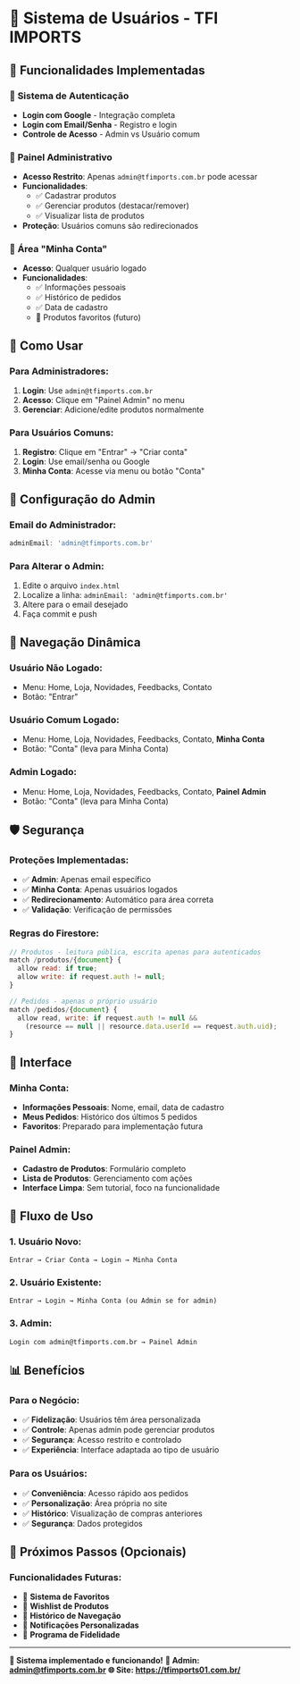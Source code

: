 # 👥 Sistema de Usuários - TFI IMPORTS

## 🎯 **Funcionalidades Implementadas**

### 🔐 **Sistema de Autenticação**
- **Login com Google** - Integração completa
- **Login com Email/Senha** - Registro e login
- **Controle de Acesso** - Admin vs Usuário comum

### 👑 **Painel Administrativo**
- **Acesso Restrito**: Apenas `admin@tfimports.com.br` pode acessar
- **Funcionalidades**:
  - ✅ Cadastrar produtos
  - ✅ Gerenciar produtos (destacar/remover)
  - ✅ Visualizar lista de produtos
- **Proteção**: Usuários comuns são redirecionados

### 👤 **Área "Minha Conta"**
- **Acesso**: Qualquer usuário logado
- **Funcionalidades**:
  - ✅ Informações pessoais
  - ✅ Histórico de pedidos
  - ✅ Data de cadastro
  - 🔄 Produtos favoritos (futuro)

## 🚀 **Como Usar**

### **Para Administradores:**
1. **Login**: Use `admin@tfimports.com.br`
2. **Acesso**: Clique em "Painel Admin" no menu
3. **Gerenciar**: Adicione/edite produtos normalmente

### **Para Usuários Comuns:**
1. **Registro**: Clique em "Entrar" → "Criar conta"
2. **Login**: Use email/senha ou Google
3. **Minha Conta**: Acesse via menu ou botão "Conta"

## 🔧 **Configuração do Admin**

### **Email do Administrador:**
```javascript
adminEmail: 'admin@tfimports.com.br'
```

### **Para Alterar o Admin:**
1. Edite o arquivo `index.html`
2. Localize a linha: `adminEmail: 'admin@tfimports.com.br'`
3. Altere para o email desejado
4. Faça commit e push

## 📱 **Navegação Dinâmica**

### **Usuário Não Logado:**
- Menu: Home, Loja, Novidades, Feedbacks, Contato
- Botão: "Entrar"

### **Usuário Comum Logado:**
- Menu: Home, Loja, Novidades, Feedbacks, Contato, **Minha Conta**
- Botão: "Conta" (leva para Minha Conta)

### **Admin Logado:**
- Menu: Home, Loja, Novidades, Feedbacks, Contato, **Painel Admin**
- Botão: "Conta" (leva para Minha Conta)

## 🛡️ **Segurança**

### **Proteções Implementadas:**
- ✅ **Admin**: Apenas email específico
- ✅ **Minha Conta**: Apenas usuários logados
- ✅ **Redirecionamento**: Automático para área correta
- ✅ **Validação**: Verificação de permissões

### **Regras do Firestore:**
```javascript
// Produtos - leitura pública, escrita apenas para autenticados
match /produtos/{document} {
  allow read: if true;
  allow write: if request.auth != null;
}

// Pedidos - apenas o próprio usuário
match /pedidos/{document} {
  allow read, write: if request.auth != null && 
    (resource == null || resource.data.userId == request.auth.uid);
}
```

## 🎨 **Interface**

### **Minha Conta:**
- **Informações Pessoais**: Nome, email, data de cadastro
- **Meus Pedidos**: Histórico dos últimos 5 pedidos
- **Favoritos**: Preparado para implementação futura

### **Painel Admin:**
- **Cadastro de Produtos**: Formulário completo
- **Lista de Produtos**: Gerenciamento com ações
- **Interface Limpa**: Sem tutorial, foco na funcionalidade

## 🔄 **Fluxo de Uso**

### **1. Usuário Novo:**
```
Entrar → Criar Conta → Login → Minha Conta
```

### **2. Usuário Existente:**
```
Entrar → Login → Minha Conta (ou Admin se for admin)
```

### **3. Admin:**
```
Login com admin@tfimports.com.br → Painel Admin
```

## 📊 **Benefícios**

### **Para o Negócio:**
- ✅ **Fidelização**: Usuários têm área personalizada
- ✅ **Controle**: Apenas admin pode gerenciar produtos
- ✅ **Segurança**: Acesso restrito e controlado
- ✅ **Experiência**: Interface adaptada ao tipo de usuário

### **Para os Usuários:**
- ✅ **Conveniência**: Acesso rápido aos pedidos
- ✅ **Personalização**: Área própria no site
- ✅ **Histórico**: Visualização de compras anteriores
- ✅ **Segurança**: Dados protegidos

## 🚀 **Próximos Passos (Opcionais)**

### **Funcionalidades Futuras:**
- 🔄 **Sistema de Favoritos**
- 🔄 **Wishlist de Produtos**
- 🔄 **Histórico de Navegação**
- 🔄 **Notificações Personalizadas**
- 🔄 **Programa de Fidelidade**

---

**🎯 Sistema implementado e funcionando!**
**📧 Admin: admin@tfimports.com.br**
**🌐 Site: https://tfimports01.com.br/**
